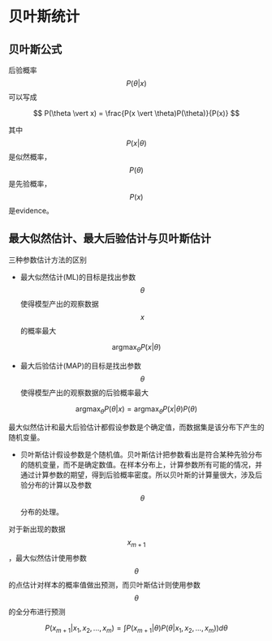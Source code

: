 # 贝叶斯统计

## 贝叶斯公式

后验概率$$P(\theta \vert x)$$可以写成

$$ 
P(\theta \vert x) = \frac{P(x \vert \theta)P(\theta)}{P(x)}
$$

其中 $$P(x \vert \theta)$$是似然概率，$$P(\theta)$$是先验概率，$$P(x)$$是evidence。


## 最大似然估计、最大后验估计与贝叶斯估计

三种参数估计方法的区别
- 最大似然估计(ML)的目标是找出参数$$\theta$$使得模型产出的观察数据$$x$$的概率最大

$$
\mathop{\arg\max}_{\theta} P(x \vert \theta )
$$

- 最大后验估计(MAP)的目标是找出参数$$\theta$$使得模型产出的观察数据的后验概率最大

$$
\mathop{\arg\max}_{\theta} P(\theta \vert x)  = \mathop{\arg\max}_{\theta} P(x \vert \theta) P(\theta) 
$$

最大似然估计和最大后验估计都假设参数是个确定值，而数据集是该分布下产生的随机变量。
- 贝叶斯估计假设参数是个随机值。贝叶斯估计把参数看出是符合某种先验分布的随机变量，而不是确定数值。在样本分布上，计算参数所有可能的情况，并通过计算参数的期望，得到后验概率密度。所以贝叶斯的计算量很大，涉及后验分布的计算以及参数$$\theta$$分布的处理。

对于新出现的数据$$x_{m+1}$$，最大似然估计使用参数$$\theta$$的点估计对样本的概率值做出预测，而贝叶斯估计则使用参数$$\theta$$的全分布进行预测

$$
P(x_{m+1} \vert x_1, x_2, ...,x_m) = \int P(x_{m+1} \vert \theta) P(\theta \vert x_1, x_2, ..., x_m)) d \theta
$$


